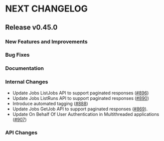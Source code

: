 # NEXT CHANGELOG

## Release v0.45.0

### New Features and Improvements

### Bug Fixes

### Documentation

### Internal Changes
* Update Jobs ListJobs API to support paginated responses ([#896](https://github.com/databricks/databricks-sdk-py/pull/896))
* Update Jobs ListRuns API to support paginated responses ([#890](https://github.com/databricks/databricks-sdk-py/pull/890))
* Introduce automated tagging ([#888](https://github.com/databricks/databricks-sdk-py/pull/888))
* Update Jobs GetJob API to support paginated responses ([#869](https://github.com/databricks/databricks-sdk-py/pull/869)).
* Update On Behalf Of User Authentication in Multithreaded applications ([#907](https://github.com/databricks/databricks-sdk-py/pull/907))

### API Changes
